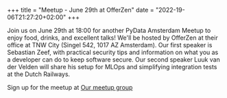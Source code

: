 +++
title = "Meetup - June 29th at OfferZen"
date = "2022-19-06T21:27:20+02:00"
+++

Join us on June 29th at 18:00 for another PyData Amsterdam Meetup to enjoy food, drinks, and excellent talks! We'll be hosted by OfferZen at their office at TNW City (Singel 542, 1017 AZ Amsterdam). Our first speaker is Sebastian Zeef, with practical security tips and information on what you as a developer can do to keep software secure. Our second speaker Luuk van der Velden will share his setup for MLOps and simplifying integration tests at the Dutch Railways.

Sign up for the meetup at [Our meetup group](https://www.meetup.com/nl-NL/pydata-nl/events/294283629/)

<!--more--> 
